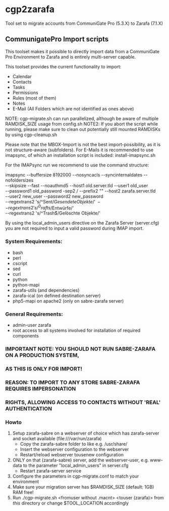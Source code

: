 cgp2zarafa
==========

Tool set to migrate accounts from CommuniGate Pro (5.3.X) to Zarafa (7.1.X)

CommunigatePro Import scripts
-----------------------------

This toolset makes it possible to directly import data from a CommuniGate
Pro Environment to Zarafa and is entirely multi-server capable.

This toolset provides the current functionality to import:

- Calendar
- Contacts
- Tasks
- Permissions
- Rules (most of them)
- Notes
- E-Mail (All Folders which are not identified as ones above)

NOTE: cgp-migrate.sh can run parallelized, although be aware of multiple
RAMDISK_SIZE usage from config.sh 
NOTE2: If you abort the script while running, please make sure to clean
out potentially still mounted RAMDISKs by using cgp-cleanup.sh

Please note that the MBOX-Import is not the best import-possibility, as it
is not structure-aware (subfolders). For E-Mails it is recommended to use
imapsync, of which an installation script is included: install-imapsync.sh

For the IMAPsync run we recommend to use the command structure:

imapsync --buffersize 8192000 --nosyncacls --syncinternaldates --nofoldersizes \
  --skipsize --fast --noauthmd5 --host1 old.server.tld --user1 old_user \
  --password1 old_password -sep2 / --prefix2 "" --host2 zarafa.server.tld \
  --user2 new_user --password2 new_password \
  --regextrans2 's/^Sent$/Gesendete Objekte/' \
  --regextrans2 's/^Drafts$/Entwürfe/' \
  --regextrans2 's/^Trash$/Gelöschte Objekte/'

By using the local_admin_users directive on the Zarafa Server (server.cfg)
you are not required to input a valid password during IMAP import.

### System Requirements:
- bash
- perl
- cscript
- sed
- curl
- python
- python-mapi
- zarafa-utils (and dependencies)
- zarafa-ical (on defined destination server)
- php5-mapi on apache2 (only on sabre-zarafa server)

### General Requirements:
- admin-user zarafa
- root access to all systems involved for installation of required components

### IMPORTANT NOTE: YOU SHOULD NOT RUN SABRE-ZARAFA ON A PRODUCTION SYSTEM,
###   AS THIS IS ONLY FOR IMPORT!
### REASON: TO IMPORT TO ANY STORE SABRE-ZARAFA REQUIRES IMPERSONATION
###   RIGHTS, ALLOWING ACCESS TO CONTACTS WITHOUT 'REAL' AUTHENTICATION

### Howto
1. Setup zarafa-sabre on a webserver of choice which has zarafa-server
   and socket available (file:///var/run/zarafa)
   - Copy the zarafa-sabre folder to like e.g. /usr/share/
   - Insert the webserver configuration to the webserver
   - Restart/reload webserver tousenew configuration
2. ONLY on that (zarafa-sabre) server, add the webserver-user,
      e.g. www-data to the parameter "local_admin_users" in server.cfg
   - Restart zarafa-server service
3. Configure the parameters in cgp-migrate.conf to match your environment
4. Make sure your migration server has $RAMDISK_SIZE (default: 1GB) RAM free! 
5. Run ./cgp-migrate.sh <fromuser without .macnt> <touser (zarafa)>
   from _this_ directory or change $TOOL_LOCATION accordingly 
